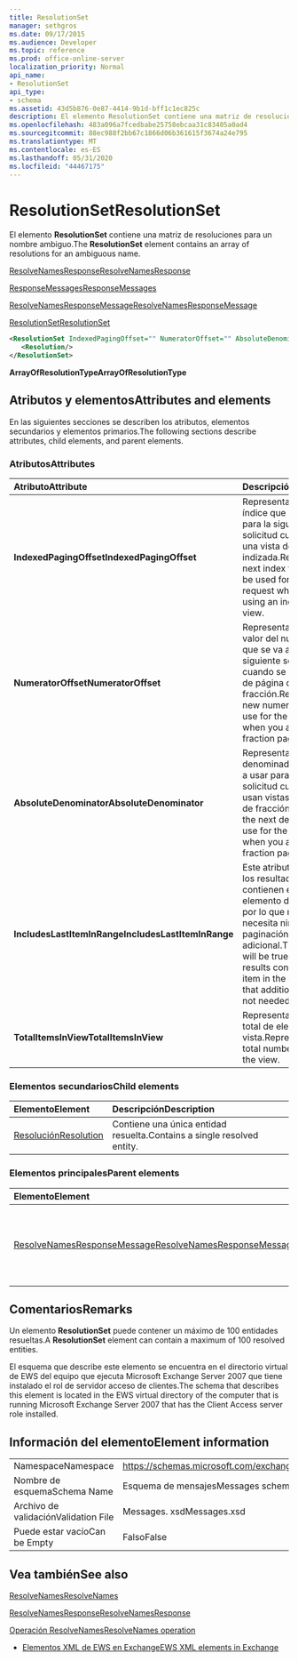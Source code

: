```yaml
---
title: ResolutionSet
manager: sethgros
ms.date: 09/17/2015
ms.audience: Developer
ms.topic: reference
ms.prod: office-online-server
localization_priority: Normal
api_name:
- ResolutionSet
api_type:
- schema
ms.assetid: 43d5b876-0e87-4414-9b1d-bff1c1ec825c
description: El elemento ResolutionSet contiene una matriz de resoluciones para un nombre ambiguo.
ms.openlocfilehash: 483a096a7fcedbabe25758ebcaa31c83405a0ad4
ms.sourcegitcommit: 88ec988f2bb67c1866d06b361615f3674a24e795
ms.translationtype: MT
ms.contentlocale: es-ES
ms.lasthandoff: 05/31/2020
ms.locfileid: "44467175"
---
```

# <a name="resolutionset"></a><span data-ttu-id="6e0bf-103">ResolutionSet</span><span class="sxs-lookup"><span data-stu-id="6e0bf-103">ResolutionSet</span></span>

<span data-ttu-id="6e0bf-104">El elemento **ResolutionSet** contiene una matriz de resoluciones para un nombre ambiguo.</span><span class="sxs-lookup"><span data-stu-id="6e0bf-104">The **ResolutionSet** element contains an array of resolutions for an ambiguous name.</span></span> 
  
[<span data-ttu-id="6e0bf-105">ResolveNamesResponse</span><span class="sxs-lookup"><span data-stu-id="6e0bf-105">ResolveNamesResponse</span></span>](resolvenamesresponse.md)
  
[<span data-ttu-id="6e0bf-106">ResponseMessages</span><span class="sxs-lookup"><span data-stu-id="6e0bf-106">ResponseMessages</span></span>](responsemessages.md)
  
[<span data-ttu-id="6e0bf-107">ResolveNamesResponseMessage</span><span class="sxs-lookup"><span data-stu-id="6e0bf-107">ResolveNamesResponseMessage</span></span>](resolvenamesresponsemessage.md)
  
[<span data-ttu-id="6e0bf-108">ResolutionSet</span><span class="sxs-lookup"><span data-stu-id="6e0bf-108">ResolutionSet</span></span>](resolutionset.md)
  
```xml
<ResolutionSet IndexedPagingOffset="" NumeratorOffset="" AbsoluteDenominator="" IncludesLastItemInRange="" TotalItemsInView="">
   <Resolution/>
</ResolutionSet>
```

 <span data-ttu-id="6e0bf-109">**ArrayOfResolutionType**</span><span class="sxs-lookup"><span data-stu-id="6e0bf-109">**ArrayOfResolutionType**</span></span>
## <a name="attributes-and-elements"></a><span data-ttu-id="6e0bf-110">Atributos y elementos</span><span class="sxs-lookup"><span data-stu-id="6e0bf-110">Attributes and elements</span></span>

<span data-ttu-id="6e0bf-111">En las siguientes secciones se describen los atributos, elementos secundarios y elementos primarios.</span><span class="sxs-lookup"><span data-stu-id="6e0bf-111">The following sections describe attributes, child elements, and parent elements.</span></span>
  
### <a name="attributes"></a><span data-ttu-id="6e0bf-112">Atributos</span><span class="sxs-lookup"><span data-stu-id="6e0bf-112">Attributes</span></span>

|<span data-ttu-id="6e0bf-113">**Atributo**</span><span class="sxs-lookup"><span data-stu-id="6e0bf-113">**Attribute**</span></span>|<span data-ttu-id="6e0bf-114">**Descripción**</span><span class="sxs-lookup"><span data-stu-id="6e0bf-114">**Description**</span></span>|
|:-----|:-----|
|<span data-ttu-id="6e0bf-115">**IndexedPagingOffset**</span><span class="sxs-lookup"><span data-stu-id="6e0bf-115">**IndexedPagingOffset**</span></span> <br/> |<span data-ttu-id="6e0bf-116">Representa el siguiente índice que se debe usar para la siguiente solicitud cuando se usa una vista de página indizada.</span><span class="sxs-lookup"><span data-stu-id="6e0bf-116">Represents the next index that should be used for the next request when you are using an indexed page view.</span></span>  <br/> |
|<span data-ttu-id="6e0bf-117">**NumeratorOffset**</span><span class="sxs-lookup"><span data-stu-id="6e0bf-117">**NumeratorOffset**</span></span> <br/> |<span data-ttu-id="6e0bf-118">Representa el nuevo valor del numerador que se va a usar para la siguiente solicitud cuando se usan vistas de página de fracción.</span><span class="sxs-lookup"><span data-stu-id="6e0bf-118">Represents the new numerator value to use for the next request when you are using fraction page views.</span></span>  <br/> |
|<span data-ttu-id="6e0bf-119">**AbsoluteDenominator**</span><span class="sxs-lookup"><span data-stu-id="6e0bf-119">**AbsoluteDenominator**</span></span> <br/> |<span data-ttu-id="6e0bf-120">Representa el siguiente denominador que se va a usar para la siguiente solicitud cuando se usan vistas de página de fracción.</span><span class="sxs-lookup"><span data-stu-id="6e0bf-120">Represents the next denominator to use for the next request when you are using fraction page views.</span></span>  <br/> |
|<span data-ttu-id="6e0bf-121">**IncludesLastItemInRange**</span><span class="sxs-lookup"><span data-stu-id="6e0bf-121">**IncludesLastItemInRange**</span></span> <br/> |<span data-ttu-id="6e0bf-122">Este atributo será true si los resultados actuales contienen el último elemento de la consulta, por lo que no se necesita ninguna paginación adicional.</span><span class="sxs-lookup"><span data-stu-id="6e0bf-122">This attribute will be true if the current results contain the last item in the query, so that additional paging is not needed.</span></span>  <br/> |
|<span data-ttu-id="6e0bf-123">**TotalItemsInView**</span><span class="sxs-lookup"><span data-stu-id="6e0bf-123">**TotalItemsInView**</span></span> <br/> |<span data-ttu-id="6e0bf-124">Representa el número total de elementos de la vista.</span><span class="sxs-lookup"><span data-stu-id="6e0bf-124">Represents the total number of items in the view.</span></span>  <br/> |
   
### <a name="child-elements"></a><span data-ttu-id="6e0bf-125">Elementos secundarios</span><span class="sxs-lookup"><span data-stu-id="6e0bf-125">Child elements</span></span>

|<span data-ttu-id="6e0bf-126">**Elemento**</span><span class="sxs-lookup"><span data-stu-id="6e0bf-126">**Element**</span></span>|<span data-ttu-id="6e0bf-127">**Descripción**</span><span class="sxs-lookup"><span data-stu-id="6e0bf-127">**Description**</span></span>|
|:-----|:-----|
|[<span data-ttu-id="6e0bf-128">Resolución</span><span class="sxs-lookup"><span data-stu-id="6e0bf-128">Resolution</span></span>](resolution.md) <br/> |<span data-ttu-id="6e0bf-129">Contiene una única entidad resuelta.</span><span class="sxs-lookup"><span data-stu-id="6e0bf-129">Contains a single resolved entity.</span></span>  <br/> |
   
### <a name="parent-elements"></a><span data-ttu-id="6e0bf-130">Elementos principales</span><span class="sxs-lookup"><span data-stu-id="6e0bf-130">Parent elements</span></span>

|<span data-ttu-id="6e0bf-131">**Elemento**</span><span class="sxs-lookup"><span data-stu-id="6e0bf-131">**Element**</span></span>|<span data-ttu-id="6e0bf-132">**Descripción**</span><span class="sxs-lookup"><span data-stu-id="6e0bf-132">**Description**</span></span>|
|:-----|:-----|
|[<span data-ttu-id="6e0bf-133">ResolveNamesResponseMessage</span><span class="sxs-lookup"><span data-stu-id="6e0bf-133">ResolveNamesResponseMessage</span></span>](resolvenamesresponsemessage.md) <br/> |<span data-ttu-id="6e0bf-134">Contiene el estado y el resultado de una solicitud ResolveNames.</span><span class="sxs-lookup"><span data-stu-id="6e0bf-134">Contains the status and result of a ResolveNames request.</span></span>  <br/> |
   
## <a name="remarks"></a><span data-ttu-id="6e0bf-135">Comentarios</span><span class="sxs-lookup"><span data-stu-id="6e0bf-135">Remarks</span></span>

<span data-ttu-id="6e0bf-136">Un elemento **ResolutionSet** puede contener un máximo de 100 entidades resueltas.</span><span class="sxs-lookup"><span data-stu-id="6e0bf-136">A **ResolutionSet** element can contain a maximum of 100 resolved entities.</span></span> 
  
<span data-ttu-id="6e0bf-137">El esquema que describe este elemento se encuentra en el directorio virtual de EWS del equipo que ejecuta Microsoft Exchange Server 2007 que tiene instalado el rol de servidor acceso de clientes.</span><span class="sxs-lookup"><span data-stu-id="6e0bf-137">The schema that describes this element is located in the EWS virtual directory of the computer that is running Microsoft Exchange Server 2007 that has the Client Access server role installed.</span></span>
  
## <a name="element-information"></a><span data-ttu-id="6e0bf-138">Información del elemento</span><span class="sxs-lookup"><span data-stu-id="6e0bf-138">Element information</span></span>

|||
|:-----|:-----|
|<span data-ttu-id="6e0bf-139">Namespace</span><span class="sxs-lookup"><span data-stu-id="6e0bf-139">Namespace</span></span>  <br/> |https://schemas.microsoft.com/exchange/services/2006/messages  <br/> |
|<span data-ttu-id="6e0bf-140">Nombre de esquema</span><span class="sxs-lookup"><span data-stu-id="6e0bf-140">Schema Name</span></span>  <br/> |<span data-ttu-id="6e0bf-141">Esquema de mensajes</span><span class="sxs-lookup"><span data-stu-id="6e0bf-141">Messages schema</span></span>  <br/> |
|<span data-ttu-id="6e0bf-142">Archivo de validación</span><span class="sxs-lookup"><span data-stu-id="6e0bf-142">Validation File</span></span>  <br/> |<span data-ttu-id="6e0bf-143">Messages. xsd</span><span class="sxs-lookup"><span data-stu-id="6e0bf-143">Messages.xsd</span></span>  <br/> |
|<span data-ttu-id="6e0bf-144">Puede estar vacío</span><span class="sxs-lookup"><span data-stu-id="6e0bf-144">Can be Empty</span></span>  <br/> |<span data-ttu-id="6e0bf-145">Falso</span><span class="sxs-lookup"><span data-stu-id="6e0bf-145">False</span></span>  <br/> |
   
## <a name="see-also"></a><span data-ttu-id="6e0bf-146">Vea también</span><span class="sxs-lookup"><span data-stu-id="6e0bf-146">See also</span></span>



[<span data-ttu-id="6e0bf-147">ResolveNames</span><span class="sxs-lookup"><span data-stu-id="6e0bf-147">ResolveNames</span></span>](resolvenames.md)
  
[<span data-ttu-id="6e0bf-148">ResolveNamesResponse</span><span class="sxs-lookup"><span data-stu-id="6e0bf-148">ResolveNamesResponse</span></span>](resolvenamesresponse.md)
  
[<span data-ttu-id="6e0bf-149">Operación ResolveNames</span><span class="sxs-lookup"><span data-stu-id="6e0bf-149">ResolveNames operation</span></span>](resolvenames-operation.md)


- [<span data-ttu-id="6e0bf-150">Elementos XML de EWS en Exchange</span><span class="sxs-lookup"><span data-stu-id="6e0bf-150">EWS XML elements in Exchange</span></span>](ews-xml-elements-in-exchange.md)

